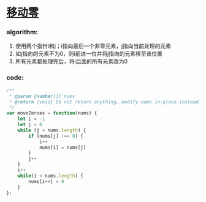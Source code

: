 # [移动零](https://leetcode-cn.com/leetbook/read/top-interview-questions-easy/x2ba4i/)

### algorithm:
1. 使用两个指针i和j；i指向最后一个非零元素，j指向当前处理的元素
2. 如j指向的元素不为0，则i前进一位并将j指向的元素移至该位置
3. 所有元素都处理完后，将i后面的所有元素改为0

### code:
```javascript
/**
 * @param {number[]} nums
 * @return {void} Do not return anything, modify nums in-place instead.
 */
var moveZeroes = function(nums) {
    let i = -1
    let j = 0
    while (j < nums.length) {
        if (nums[j] !== 0) {
            i++
            nums[i] = nums[j]
        }
        j++
    }
    i++
    while(i < nums.length) {
        nums[i++] = 0
    }
};
```
